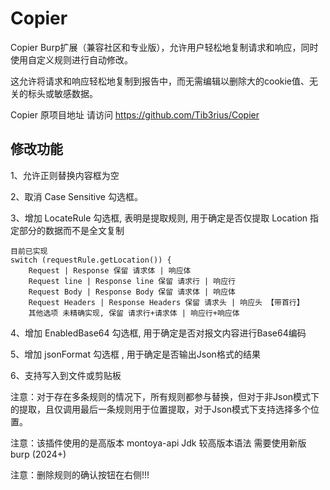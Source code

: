 # Copier

Copier Burp扩展（兼容社区和专业版），允许用户轻松地复制请求和响应，同时使用自定义规则进行自动修改。

这允许将请求和响应轻松地复制到报告中，而无需编辑以删除大的cookie值、无关的标头或敏感数据。

Copier 原项目地址 请访问 https://github.com/Tib3rius/Copier


## 修改功能

1、允许正则替换内容框为空

2、取消 Case Sensitive 勾选框。

3、增加 LocateRule 勾选框, 表明是提取规则, 用于确定是否仅提取 Location 指定部分的数据而不是全文复制

```
目前已实现
switch (requestRule.getLocation()) {
    Request | Response 保留 请求体 | 响应体
    Request line | Response line 保留 请求行 | 响应行
    Request Body | Response Body 保留 请求体 | 响应体
    Request Headers | Response Headers 保留 请求头 | 响应头 【带首行】
    其他选项 未精确实现, 保留 请求行+请求体 | 响应行+响应体
```


4、增加 EnabledBase64 勾选框, 用于确定是否对报文内容进行Base64编码

5、增加 jsonFormat 勾选框 , 用于确定是否输出Json格式的结果

6、支持写入到文件或剪贴板

注意：对于存在多条规则的情况下，所有规则都参与替换，但对于非Json模式下的提取，且仅调用最后一条规则用于位置提取，对于Json模式下支持选择多个位置。

注意：该插件使用的是高版本 montoya-api Jdk 较高版本语法 需要使用新版burp (2024+)

注意：删除规则的确认按钮在右侧!!!
